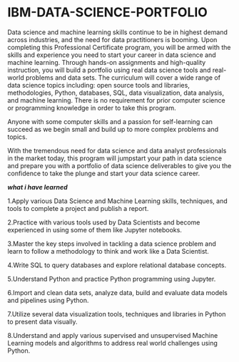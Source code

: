 # IBM-DATA-SCIENCE-PORTFOLIO

Data science and machine learning skills continue to be in highest demand across industries, and the need for data practitioners is booming. Upon completing this Professional Certificate program, you will be armed with the skills and experience you need to start your career in data science and machine learning. Through hands-on assignments and high-quality instruction, you will build a portfolio using real data science tools and real-world problems and data sets. The curriculum will cover a wide range of data science topics including: open source tools and libraries, methodologies, Python, databases, SQL, data visualization, data analysis, and machine learning. There is no requirement for prior computer science or programming knowledge in order to take this program.

Anyone with some computer skills and a passion for self-learning can succeed as we begin small and build up to more complex problems and topics.

With the tremendous need for data science and data analyst professionals in the market today, this program will jumpstart your path in data science and prepare you with a portfolio of data science deliverables to give you the confidence to take the plunge and start your data science career.

***what i have learned***

1.Apply various Data Science and Machine Learning skills, techniques, and tools to complete a project and publish a report.

2.Practice with various tools used by Data Scientists and become experienced in using some of them like Jupyter notebooks.

3.Master the key steps involved in tackling a data science problem and learn to follow a methodology to think and work like a Data Scientist.

4.Write SQL to query databases and explore relational database concepts.

5.Understand Python and practice Python programming using Jupyter.

6.Import and clean data sets, analyze data, build and evaluate data models and pipelines using Python.

7.Utilize several data visualization tools, techniques and libraries in Python to present data visually.

8.Understand and apply various supervised and unsupervised Machine Learning models and algorithms to address real world challenges using Python.

